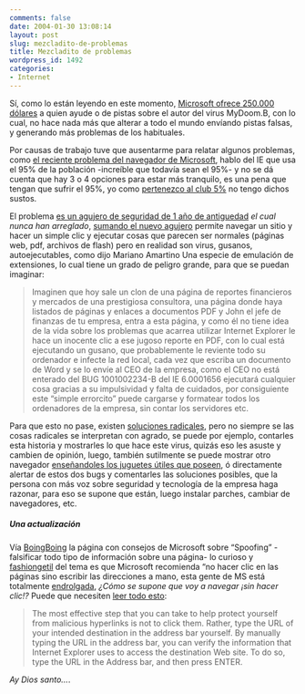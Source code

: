 ```yaml
---
comments: false
date: 2004-01-30 13:08:14
layout: post
slug: mezcladito-de-problemas
title: Mezcladito de problemas
wordpress_id: 1492
categories:
- Internet
---
```


Sí, como lo están leyendo en este momento, [Microsoft ofrece 250.000 dólares](http://www.alwayson-network.com/comments.php?id=P2673_0_21_0_C) a quien ayude o de pistas sobre el autor del virus MyDoom.B, con lo cual, no hace nada más que alterar a todo el mundo envíando pistas falsas, y generando más problemas de los habituales.





Por causas de trabajo tuve que ausentarme para relatar algunos problemas, como [el reciente problema del navegador de Microsoft](http://www.uberbin.net/archivos/000759.php), hablo del IE que usa el 95% de la población -increíble que todavía sean el 95%- y no se dá cuenta que hay 3 o 4 opciones para estar más tranquilo, es una pena que tengan que sufrir el 95%, yo como [pertenezco al club 5%](http://www.pixeltees.com/shop/minid/detail/?shirt=20030919-083615-2628226800&&c=20040130-044348-5032477048&b=1||default|6) no tengo dichos sustos.





El problema [es un agujero de seguridad de 1 año de antiguedad](http://www.securityfocus.com/news/7807) _el cual nunca han arreglado_, [sumando el nuevo agujero](http://www.infoworld.com/article/04/01/28/HNiehole_1.html) permite navegar un sitio y hacer un simple clic y ejecutar cosas que parecen ser normales (páginas web, pdf, archivos de flash) pero en realidad son virus, gusanos, autoejecutables, como dijo Mariano Amartino Una especie de emulación de extensiones, lo cual tiene un grado de peligro grande, para que se puedan imaginar:





> Imaginen que hoy sale un clon de una página de reportes financieros y mercados de una prestigiosa consultora, una página donde haya listados de páginas y enlaces a documentos PDF y John el jefe de finanzas de tu empresa, entra a esta página, y como él no tiene idea de la vida sobre los problemas que acarrea utilizar Internet Explorer le hace un inocente clic a ese jugoso reporte en PDF, con lo cual está ejecutando un gusano, que probablemente le reviente todo su ordenador e infecte la red local, cada vez que escriba un documento de Word y se lo envíe al CEO de la empresa, como el CEO no está enterado del BUG 1001002234-B del IE 6.0001656 ejecutará cualquier cosa gracias a su impulsividad y falta de cuidados, por consiguiente este “simple errorcito” puede cargarse y formatear todos los ordenadores de la empresa, sin contar los servidores etc.





Para que esto no pase, existen [soluciones radicales](http://www.mozilla.org), pero no siempre se las cosas radicales se interpretan con agrado, se puede por ejemplo, contarles esta historia y mostrarles lo que hace este virus, quizás eso les asuste y cambien de opinión, luego, también sutilmente se puede mostrar otro navegador [enseñandoles los juguetes útiles que poseen](http://www.edmz.org/archive/2003/07/23/mozilla/mas-conversiones.html), ó directamente alertar de estos dos bugs y comentarles las soluciones posibles, que la persona con más voz sobre seguridad y tecnología de la empresa haga razonar, para eso se supone que están, luego instalar parches, cambiar de navegadores, etc.





##### Una actualización

  



Vía [BoingBoing](http://www.boingboing.net) la página con consejos de Microsoft sobre “Spoofing” -falsificar todo tipo de información sobre una página- lo curioso y [fashiongetil](http://www.minid.net/archivos/categorias/curiosidades/argot_urbano.php#Fashionguetil) del tema es que Microsoft recomienda “no hacer clic en las páginas sino escribir las direcciones a mano, esta gente de MS está totalmente [endrolgada](http://www.minid.net/archivos/categorias/curiosidades/argot_urbano.php#Endrogalse), _¿Cómo se supone que voy a navegar ¡sin hacer clic!?_ Puede que necesiten [leer todo esto](http://support.microsoft.com/default.aspx?scid=kb;%5Bln%5D;833786):





> The most effective step that you can take to help protect yourself from malicious hyperlinks is not to click them. Rather, type the URL of your intended destination in the address bar yourself. By manually typing the URL in the address bar, you can verify the information that Internet Explorer uses to access the destination Web site. To do so, type the URL in the Address bar, and then press ENTER.





_Ay Dios santo…_.




 
